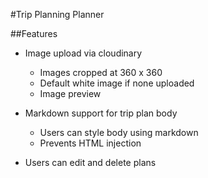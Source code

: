 #Trip Planning Planner

##Features

* Image upload via cloudinary
  * Images cropped at 360 x 360
  * Default white image if none uploaded
  * Image preview

* Markdown support for trip plan body
  * Users can style body using markdown
  * Prevents HTML injection

* Users can edit and delete plans
